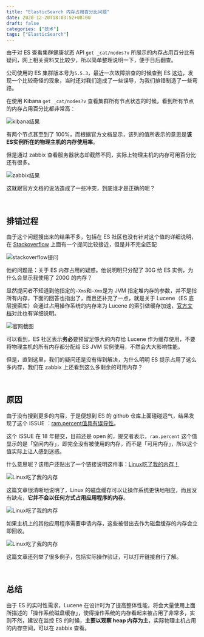 ```yaml
---
title: "ElasticSearch 内存占用百分比问题"
date: 2020-12-20T18:03:52+08:00
draft: false
categories: ["技术"]
tags: ["ElasticSearch"]
---
```


由于对 ES 查看集群健康状态 API `get _cat/nodes?v` 所展示的内存占用百分比有疑问，网上相关资料又比较少，所以简单整理说明一下，便于日后翻查。

公司使用的 ES 集群版本号为`5.5.3`，最近一次故障排查的时候查到 ES 这边，发现一个比较奇怪的现象，当时还对我们造成了一些误导，为我们排错制造了一些弯路。

在使用 Kibana `get _cat/nodes?v` 查看集群所有节点状态的时候，看到所有节点的内存占用百分比都非常高：

![kibana结果](https://wumanhoblogimg.obs.cn-south-1.myhuaweicloud.com/images/ES/rampercent.png)

有两个节点甚至到了 100%，而根据官方文档显示，该列的值所表示的意思是**该ES实例所在的物理主机的内存使用率**。

但是通过 zabbix 查看服务器状态却截然不同，实际上物理主机的内存可用百分比还有很多。

![zabbix结果](https://wumanhoblogimg.obs.cn-south-1.myhuaweicloud.com/images/ES/zabbix.png)

这就跟官方文档的说法造成了一些冲突，到底谁才是正确的呢？

&nbsp;

## 排错过程

由于这个问题搜出来的结果不多，包括在 ES 社区也没有针对这个值的详细说明，在 [Stackoverflow](https://stackoverflow.com/questions/37350418/confused-about-elasticsearch-memory-consumption) 上面有一个提问比较接近，但是并不完全匹配

![stackoverflow提问](https://wumanhoblogimg.obs.cn-south-1.myhuaweicloud.com/images/ES/stackoverflow.png)

他的问题是：关于 ES 内存占用的疑惑。他说明明只分配了 30G 给 ES 实例，为什么会显示我使用了 200G 的内存？

显然提问者不知道到他指定的`-Xms`和`-Xmx`是为 JVM 指定堆内存的参数，并不是指所有内存，下面的回答也指出了，而且还补充了一点，就是关于 Lucene（ES 底层搜索库）会通过占用操作系统的内存来为 Lucene 的索引做缓存加速，[官方文档](https://www.elastic.co/guide/en/elasticsearch/guide/2.x/heap-sizing.html#_give_less_than_half_your_memory_to_lucene)对此也有详细说明。

![官网截图](https://wumanhoblogimg.obs.cn-south-1.myhuaweicloud.com/images/ES/guanwang.png)

可以看到，ES 社区表示**务必**要预留足够大的内存给 Lucene 作为缓存使用，不要将物理主机的所有内存都分配给 ES JVM 实例使用，不然会大大影响性能。

但是，直到这里，我们的疑问还是没有得到解决，为什么明明 ES 提示占用了这么多内存，我们在 zabbix 上还看到这么多剩余的可用内存？

&nbsp;

## 原因

由于没有搜到更多的内容，于是便想到 ES 的 github 仓库上面碰碰运气，结果发现了这个 ISSUE ：[ram.percent值具有误导性](https://github.com/elastic/elasticsearch/issues/32393)。

这个 ISSUE 在 18 年提交，目前还是 open 的，提交者表示，`ram.percent` 这个值显示的是「空闲内存」，即完全没有被使用的内存，而不是「可用内存」，所以这个值实际上让人感到迷惑。

什么意思呢？该用户还贴出了一个链接说明这件事：[Linux吃了我的内存！](https://www.linuxatemyram.com/)

![Linux吃了我的内存](https://wumanhoblogimg.obs.cn-south-1.myhuaweicloud.com/images/ES/atemyram.png)

这篇文章很清晰地说明了，Linux 的磁盘缓存可以让操作系统更快地相应，而且没有缺点，**它并不会以任何方式占用应用程序的内存**。

![Linux吃了我的内存](https://wumanhoblogimg.obs.cn-south-1.myhuaweicloud.com/images/ES/atemyram2.png)

如果主机上的其他应用程序需要申请内存，这些被借出去作为磁盘缓存的内存会立即回收。

![Linux吃了我的内存](https://wumanhoblogimg.obs.cn-south-1.myhuaweicloud.com/images/ES/atemyram3.png)

这篇文章还列举了很多例子，包括实际操作验证，可以打开链接自行了解。

&nbsp;

## 总结

由于 ES 的实时性需求，Lucene 在设计时为了提高整体性能，将会大量使用上面所描述的「操作系统磁盘缓存」，使得操作系统的内存看起来被占用了非常多，实则不然，建议在监控 ES 的时候，**主要以观察 heap 内存为主**，实际物理主机占用的内存空间，可以在 zabbix 查看。